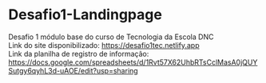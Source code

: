 # Desafio1-Landingpage
Desafio 1 módulo base do curso de Tecnologia da Escola DNC  
Link do site disponibilizado: https://desafio1tec.netlify.app    
Link da planilha de registro de informação: https://docs.google.com/spreadsheets/d/1Rvt57X62UhbRTsCclMasA0jQUYSutgy6qyhL3d-uAOE/edit?usp=sharing      
